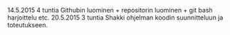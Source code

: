 14.5.2015 4 tuntia Githubin luominen + repositorin luominen + git bash harjoittelu etc.
20.5.2015 3 tuntia Shakki ohjelman koodin suunnitteluun ja toteutukseen.
